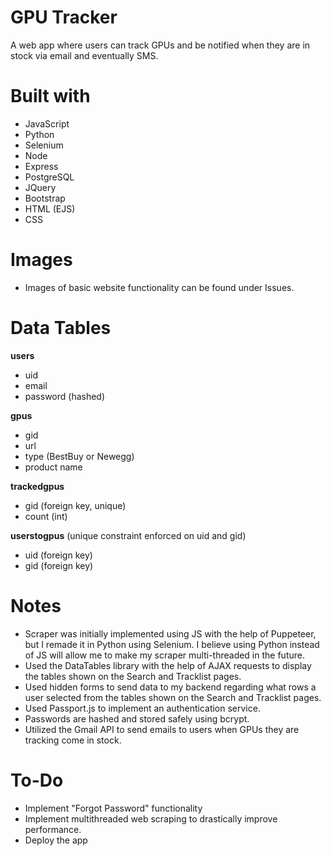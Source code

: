 # GPU Tracker

<p>A web app where users can track GPUs and be notified when they are in stock via email and eventually SMS.</p>

# Built with
  - JavaScript
  - Python
  - Selenium
  - Node
  - Express
  - PostgreSQL
  - JQuery
  - Bootstrap
  - HTML (EJS)
  - CSS

# Images
  - Images of basic website functionality can be found under Issues.

# Data Tables

**users**
  - uid
  - email
  - password (hashed)

**gpus**
  - gid
  - url
  - type (BestBuy or Newegg)
  - product name

**trackedgpus**
  - gid (foreign key, unique)
  - count (int)

**userstogpus** (unique constraint enforced on uid and gid)
  - uid (foreign key)
  - gid (foreign key)

# Notes
  - Scraper was initially implemented using JS with the help of Puppeteer, but I remade it in Python using Selenium. I believe using Python instead of JS will allow  me to make my scraper multi-threaded in the future.
  - Used the DataTables library with the help of AJAX requests to display the tables shown on the Search and Tracklist pages.
  - Used hidden forms to send data to my backend regarding what rows a user selected from the tables shown on the Search and Tracklist pages.
  - Used Passport.js to implement an authentication service.
  - Passwords are hashed and stored safely using bcrypt.
  - Utilized the Gmail API to send emails to users when GPUs they are tracking come in stock.

# To-Do
  - Implement "Forgot Password" functionality
  - Implement multithreaded web scraping to drastically improve performance.
  - Deploy the app
